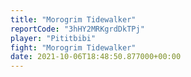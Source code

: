 ```yaml
---
title: "Morogrim Tidewalker"
reportCode: "3hHY2MRKgrdDkTPj"
player: "Pititbibi"
fight: "Morogrim Tidewalker"
date: 2021-10-06T18:48:50.877000+00:00
---
```

